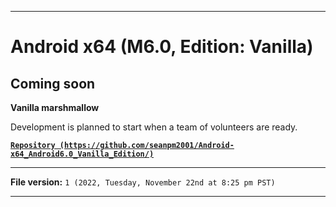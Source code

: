 
***

# Android x64 (M6.0, Edition: Vanilla)

## Coming soon

**Vanilla marshmallow**

Development is planned to start when a team of volunteers are ready.

**[`Repository (https://github.com/seanpm2001/Android-x64_Android6.0_Vanilla_Edition/)`](https://github.com/seanpm2001/Android-x64_Android6.0_Vanilla_Edition/)**

***

**File version:** `1 (2022, Tuesday, November 22nd at 8:25 pm PST)`

***
